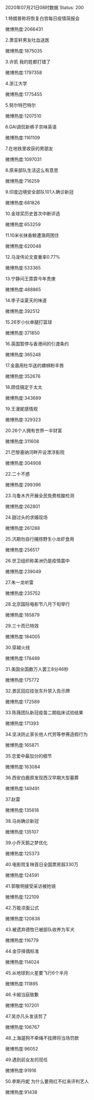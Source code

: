 2020年07月21日08时数据
Status: 200

1.特朗普称将恢复白宫每日疫情简报会

微博热度:2066431

2.萧亚轩男友吐血送医

微博热度:1875035

3.许凯 我的姓都打错了

微博热度:1797358

4.浙江大学

微博热度:1775455

5.努尔特巴特尔

微博热度:1207510

6.GAI调侃新裤子京味英语

微博热度:1161109

7.在地铁里收获的男朋友

微博热度:1097031

8.原来部队生活这么有意思

微博热度:716259

9.印度边境安全部队101人确诊新冠

微博热度:681826

10.金球奖历史首次中断评选

微博热度:653259

11.10米长抹香鲸遭渔网困住

微博热度:620048

12.马浚伟论文查重率0.77%

微博热度:533365

13.宁静问王霏霏今年贵庚

微博热度:488865

14.李子柒夏天的味道

微博热度:392512

15.26岁小伙单腿打篮球

微博热度:371850

16.英国暂停与香港间的引渡条约

微博热度:365248

17.金晨用杜华送的螺蛳粉丰唇

微博热度:352676

18.顾佳搞定于太太

微博热度:343689

19.王漫妮感情观

微博热度:329323

20.26个人拥有世界一半财富

微博热度:311608

21.巴黎塞纳河畔开设漂浮影院

微博热度:304908

22.二十不惑

微博热度:299396

23.乌鲁木齐开展全民免费核酸检测

微博热度:262801

24.甜过头的求婚现场

微博热度:261288

25.汛期勿自行捕捞野生小龙虾食用

微博热度:256517

26.世卫组织称美洲仍是疫情震中

微博热度:239049

27.朱一龙听雷

微博热度:235752

28.北京国际电影节八月下旬举行

微博热度:185879

29.三十而已特效

微博热度:184005

30.穿越火线

微博热度:178489

31.美国全国数万人罢工8分46秒

微博热度:175772

32.景区回应挂张东升禁入告示牌

微博热度:172589

33.陈薇团队新冠疫苗二期临床试验结果

微博热度:171393

34.坚决防止家长他人代劳等参赛造假行为

微博热度:165871

35.恋爱中最加分的细节

微博热度:163084

36.西安白鹿原发现西汉早期大型墓葬

微博热度:149491

37.赵雷

微博热度:135618

38.马尚确诊新冠

微博热度:135107

39.小乔天鹅之梦优化

微博热度:125373

40.电影院复映首日全国票房超330万

微博热度:124591

41.郭敬明接受采访被抢镜

微博热度:122109

42.万能凉面公式

微博热度:120838

43.被遗弃德牧已被部队收养为军犬

微博热度:116779

44.金莎择偶标准

微博热度:114024

45.从地球到火星要飞行6个半月

微博热度:111895

46.卡姆当庭致歉

微博热度:107201

47.吴亦凡头发该剪了

微博热度:106767

48.上海遛狗不牵绳不挂牌将当场罚款

微博热度:96052

49.遇到前女友的现任

微博热度:91916

50.李斯丹妮 为什么要用红不红来评判艺人

微博热度:91438

